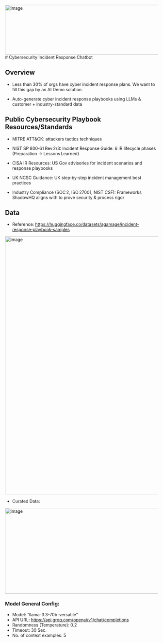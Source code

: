 <img width="618" height="163" alt="image" src="https://github.com/user-attachments/assets/450ead9b-26c3-4d24-984d-8311f4c76aa6" /># Cybersecurity Incident Response Chatbot

## Overview

- Less than 30% of orgs have cyber incident response plans. We want to fill this gap by an AI Demo solution.

- Auto-generate cyber incident response playbooks using LLMs & customer + industry-standard data

## Public Cybersecurity Playbook Resources/Standards

- MITRE ATT&CK: attackers tactics techniques

- NIST SP 800‑61 Rev 2/3: Incident Response Guide: 6 IR lifecycle phases (Preparation → Lessons Learned)

- CISA IR Resources: US Gov advisories for incident scenarios and response playbooks

- UK NCSC Guidance: UK step‑by‑step incident management best practices

- Industry Compliance (SOC 2, ISO 27001, NIST CSF): Frameworks ShadowHQ aligns with to prove security & process rigor

## Data

* Reference: https://huggingface.co/datasets/agamage/incident-response-playbook-samples

<img width="1664" height="846" alt="image" src="https://github.com/user-attachments/assets/7e1c294e-3471-4b92-a775-5d7122678229" />


- Curated Data:

<img width="1653" height="281" alt="image" src="https://github.com/user-attachments/assets/5ae1a04a-d490-4582-beb9-78d4ecdc7390" />

### Model General Config:

-   Model: “llama-3.3-70b-versatile”
-   API URL: https://api.groq.com/openai/v1/chat/completions
-   Randomness (Temperature): 0.2
-   Timeout: 30 Sec.
-   No. of context examples: 5

 











